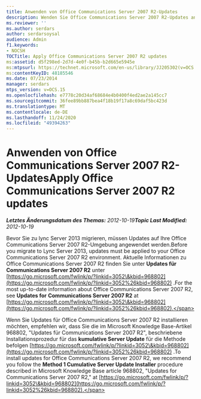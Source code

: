 ```yaml
---
title: Anwenden von Office Communications Server 2007 R2-Updates
description: Wenden Sie Office Communications Server 2007 R2-Updates an.
ms.reviewer: ''
ms.author: serdars
author: serdarsoysal
audience: Admin
f1.keywords:
- NOCSH
TOCTitle: Apply Office Communications Server 2007 R2 updates
ms:assetid: d5f298ed-2d7d-4e0f-b45b-b2d665e5945e
ms:mtpsurl: https://technet.microsoft.com/en-us/library/JJ205302(v=OCS.15)
ms:contentKeyID: 48185546
ms.date: 07/23/2014
manager: serdars
mtps_version: v=OCS.15
ms.openlocfilehash: e7778c20d34af68684e4b0400f4ed2ae2a145cc7
ms.sourcegitcommit: 36fee89bb887bea4f18b19f17a8c69daf5bc423d
ms.translationtype: MT
ms.contentlocale: de-DE
ms.lasthandoff: 11/24/2020
ms.locfileid: "49394263"
---
```

# <a name="apply-office-communications-server-2007-r2-updates"></a><span data-ttu-id="a1824-103">Anwenden von Office Communications Server 2007 R2-Updates</span><span class="sxs-lookup"><span data-stu-id="a1824-103">Apply Office Communications Server 2007 R2 updates</span></span>

<div data-xmlns="http://www.w3.org/1999/xhtml">

<div class="topic" data-xmlns="http://www.w3.org/1999/xhtml" data-msxsl="urn:schemas-microsoft-com:xslt" data-cs="https://msdn.microsoft.com/">

<div data-asp="https://msdn2.microsoft.com/asp">



</div>

<div id="mainSection">

<div id="mainBody"><span data-ttu-id="a1824-104">

<span> </span></span><span class="sxs-lookup"><span data-stu-id="a1824-104">

<span> </span></span></span>

<span data-ttu-id="a1824-105">_**Letztes Änderungsdatum des Themas:** 2012-10-19_</span><span class="sxs-lookup"><span data-stu-id="a1824-105">_**Topic Last Modified:** 2012-10-19_</span></span>

<span data-ttu-id="a1824-106">Bevor Sie zu lync Server 2013 migrieren, müssen Updates auf Ihre Office Communications Server 2007 R2-Umgebung angewendet werden.</span><span class="sxs-lookup"><span data-stu-id="a1824-106">Before you migrate to Lync Server 2013, updates must be applied to your Office Communications Server 2007 R2 environment.</span></span> <span data-ttu-id="a1824-107">Aktuelle Informationen zu Office Communications Server 2007 R2 finden Sie unter **Updates für** **Communications Server 2007 R2** unter [https://go.microsoft.com/fwlink/p/?linkid=3052\&kbid=968802](https://go.microsoft.com/fwlink/p/?linkid=3052%26kbid=968802) .</span><span class="sxs-lookup"><span data-stu-id="a1824-107">For the most up-to-date information about Office Communications Server 2007 R2, see **Updates for** **Communications Server 2007 R2** at [https://go.microsoft.com/fwlink/p/?linkid=3052\&kbid=968802](https://go.microsoft.com/fwlink/p/?linkid=3052%26kbid=968802).</span></span>

<span data-ttu-id="a1824-108">Wenn Sie Updates für Office Communications Server 2007 R2 installieren möchten, empfehlen wir, dass Sie die im Microsoft Knowledge Base-Artikel 968802, "Updates für Communications Server 2007 R2", beschriebene Installationsprozedur für das **kumulative Server Update** für die Methode befolgen [https://go.microsoft.com/fwlink/p/?linkid=3052\&kbid=968802](https://go.microsoft.com/fwlink/p/?linkid=3052%26kbid=968802) .</span><span class="sxs-lookup"><span data-stu-id="a1824-108">To install updates for Office Communications Server 2007 R2, we recommend you follow the **Method 1 Cumulative Server Update Installer** procedure described in Microsoft Knowledge Base article 968802, "Updates for Communications Server 2007 R2," at [https://go.microsoft.com/fwlink/p/?linkid=3052\&kbid=968802](https://go.microsoft.com/fwlink/p/?linkid=3052%26kbid=968802).</span></span>

<span data-ttu-id="a1824-109"></div>

<span> </span>

</div>

</div>

</span><span class="sxs-lookup"><span data-stu-id="a1824-109"></div>

<span> </span>

</div>

</div>

</span></span></div>

